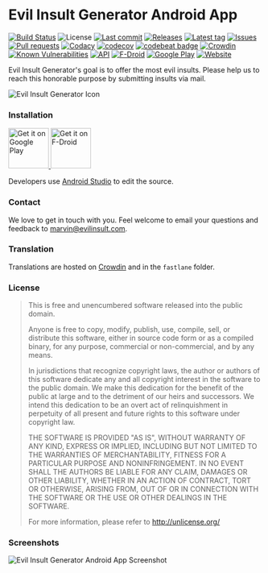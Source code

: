 # Evil Insult Generator Android App
[![Build Status](https://www.travis-ci.com/EvilInsultGenerator/android-app.svg?branch=master)](https://app.travis-ci.com/EvilInsultGenerator/android-app)
![License](https://img.shields.io/github/license/EvilInsultGenerator/android-app.svg)
[![Last commit](https://img.shields.io/github/last-commit/EvilInsultGenerator/android-app.svg?style=flat)](https://github.com/EvilInsultGenerator/android-app/commits)
[![Releases](https://img.shields.io/github/downloads/EvilInsultGenerator/android-app/total.svg?style=flat)](https://github.com/EvilInsultGenerator/android-app/releases)
[![Latest tag](https://img.shields.io/github/tag/EvilInsultGenerator/android-app.svg?style=flat)](https://github.com/EvilInsultGenerator/android-app/tags)
[![Issues](https://img.shields.io/github/issues/EvilInsultGenerator/android-app.svg?style=flat)](https://github.com/EvilInsultGenerator/android-app/issues)
[![Pull requests](https://img.shields.io/github/issues-pr/EvilInsultGenerator/android-app.svg?style=flat)](https://github.com/EvilInsultGenerator/android-app/pulls)
[![Codacy](https://api.codacy.com/project/badge/Grade/ded73a40a6e744ae90ab233704adf927)](https://www.codacy.com/app/EvilInsultGenerator/android-app?utm_source=github.com&amp;utm_medium=referral&amp;utm_content=EvilInsultGenerator/android-app&amp;utm_campaign=Badge_Grade) 
[![codecov](https://codecov.io/gh/EvilInsultGenerator/android-app/branch/master/graph/badge.svg)](https://codecov.io/gh/EvilInsultGenerator/android-app)
[![codebeat badge](https://codebeat.co/badges/3bd8e967-a081-4045-b363-6991220a2afe)](https://codebeat.co/projects/github-com-evilinsultgenerator-android-app-master)
[![Crowdin](https://badges.crowdin.net/evil-insult-generator-android/localized.svg)](https://crowdin.com/project/evil-insult-generator-android)
[![Known Vulnerabilities](https://snyk.io/test/github/EvilInsultGenerator/android-app/badge.svg?targetFile=app/build.gradle)](https://snyk.io/test/github/EvilInsultGenerator/android-app?targetFile=app/build.gradle)
[![API](https://img.shields.io/badge/API-21%2B-brightgreen.svg?style=flat)](https://android-arsenal.com/api?level=21)
[![F-Droid](https://img.shields.io/f-droid/v/com.evilinsult.svg)](https://f-droid.org/app/com.evilinsult)
[![Google Play](https://badgen.net/badge/icon/googleplay?icon=googleplay&label)](https://play.google.com/store/apps/details?id=com.evilinsult)
[![Website](https://img.shields.io/website-up-down-green-red/https/shields.io.svg)](https://evilinsult.com)

Evil Insult Generator's goal is to offer the most evil insults. Please help us to reach this honorable purpose by submitting insults
via mail.

![Evil Insult Generator Icon](https://cloud.githubusercontent.com/assets/22981912/19600664/5521d010-97a6-11e6-9f67-fec931b199d7.png)

### Installation

<p align="left">
<a href="https://play.google.com/store/apps/details?id=com.evilinsult">
    <img alt="Get it on Google Play"
        height="80"
        src="https://play.google.com/intl/en_us/badges/images/generic/en_badge_web_generic.png" />
</a>  
<a href="https://f-droid.org/app/com.evilinsult">
    <img alt="Get it on F-Droid"
        height="80"
        src="https://f-droid.org/badge/get-it-on.png" />
        </a>
</p>

Developers use [Android Studio](https://developer.android.com/studio/) to edit the source. 

### Contact

We love to get in touch with you. Feel welcome to email your questions and feedback to [marvin@evilinsult.com](mailto:marvin@evilinsult.com).

### Translation

Translations are hosted on [Crowdin](https://crowdin.com/project/evil-insult-generator-android) and in the ```fastlane``` folder.

### License
> This is free and unencumbered software released into the public domain.
> 
> Anyone is free to copy, modify, publish, use, compile, sell, or
> distribute this software, either in source code form or as a compiled
> binary, for any purpose, commercial or non-commercial, and by any
> means.
> 
> In jurisdictions that recognize copyright laws, the author or authors
> of this software dedicate any and all copyright interest in the
> software to the public domain. We make this dedication for the benefit
> of the public at large and to the detriment of our heirs and
> successors. We intend this dedication to be an overt act of
> relinquishment in perpetuity of all present and future rights to this
> software under copyright law.
> 
> THE SOFTWARE IS PROVIDED "AS IS", WITHOUT WARRANTY OF ANY KIND,
> EXPRESS OR IMPLIED, INCLUDING BUT NOT LIMITED TO THE WARRANTIES OF
> MERCHANTABILITY, FITNESS FOR A PARTICULAR PURPOSE AND NONINFRINGEMENT.
> IN NO EVENT SHALL THE AUTHORS BE LIABLE FOR ANY CLAIM, DAMAGES OR
> OTHER LIABILITY, WHETHER IN AN ACTION OF CONTRACT, TORT OR OTHERWISE,
> ARISING FROM, OUT OF OR IN CONNECTION WITH THE SOFTWARE OR THE USE OR
> OTHER DEALINGS IN THE SOFTWARE.
> 
> For more information, please refer to <http://unlicense.org/>

### Screenshots

![Evil Insult Generator Android App Screenshot](https://raw.githubusercontent.com/EvilInsultGenerator/android-app/master/fastlane/metadata/android/en-US/images/phoneScreenshots/1.jpg)

